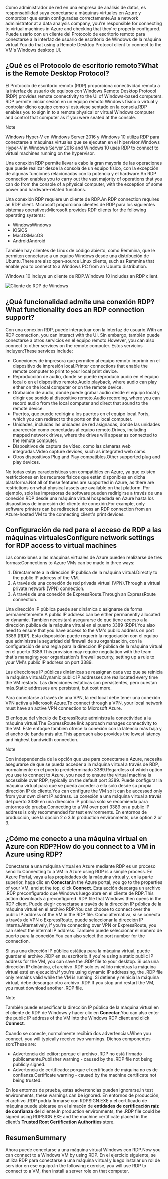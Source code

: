 <span data-ttu-id="3e449-101">Como administrador de red en una empresa de análisis de datos, es responsabilidad suya conectarse a máquinas virtuales en Azure y comprobar que están configuradas correctamente.</span><span class="sxs-lookup"><span data-stu-id="3e449-101">As a network administrator at a data analysis company, you're responsible for connecting to virtual machines in Azure and checking that they're properly configured.</span></span> <span data-ttu-id="3e449-102">Puede usarlo con un cliente del Protocolo de escritorio remoto para conectarse a la interfaz de usuario de escritorio de Windows de la máquina virtual.</span><span class="sxs-lookup"><span data-stu-id="3e449-102">You do that using a Remote Desktop Protocol client to connect to the VM's Windows desktop UI.</span></span>

## <a name="what-is-the-remote-desktop-protocol"></a><span data-ttu-id="3e449-103">¿Qué es el Protocolo de escritorio remoto?</span><span class="sxs-lookup"><span data-stu-id="3e449-103">What is the Remote Desktop Protocol?</span></span>

<span data-ttu-id="3e449-104">El Protocolo de escritorio remoto (RDP) proporciona conectividad remota a la interfaz de usuario de equipos con Windows.</span><span class="sxs-lookup"><span data-stu-id="3e449-104">Remote Desktop Protocol (RDP) provides remote connectivity to the UI of Windows-based computers.</span></span> <span data-ttu-id="3e449-105">RDP permite iniciar sesión en un equipo remoto Windows físico o virtual y controlar dicho equipo como si estuviese sentado en la consola.</span><span class="sxs-lookup"><span data-stu-id="3e449-105">RDP enables you to sign in to a remote physical or virtual Windows computer and control that computer as if you were seated at the console.</span></span>

> [!Note]
> <span data-ttu-id="3e449-106">Windows Hyper-V en Windows Server 2016 y Windows 10 utiliza RDP para conectarse a máquinas virtuales que se ejecutan en el hipervisor.</span><span class="sxs-lookup"><span data-stu-id="3e449-106">Windows Hyper-V in Windows Server 2016 and Windows 10 uses RDP to connect to virtual machines running on the hypervisor.</span></span>

<span data-ttu-id="3e449-107">Una conexión RDP permite llevar a cabo la gran mayoría de las operaciones que puede realizar desde la consola de un equipo físico, con la excepción de algunas funciones relacionadas con la potencia y el hardware.</span><span class="sxs-lookup"><span data-stu-id="3e449-107">An RDP connection enables you to carry out the vast majority of operations that you can do from the console of a physical computer, with the exception of some power and hardware-related functions.</span></span>

<span data-ttu-id="3e449-108">Una conexión RDP requiere un cliente de RDP.</span><span class="sxs-lookup"><span data-stu-id="3e449-108">An RDP connection requires an RDP client.</span></span> <span data-ttu-id="3e449-109">Microsoft proporciona clientes de RDP para los siguientes sistemas operativos:</span><span class="sxs-lookup"><span data-stu-id="3e449-109">Microsoft provides RDP clients for the following operating systems:</span></span>

* <span data-ttu-id="3e449-110">Windows</span><span class="sxs-lookup"><span data-stu-id="3e449-110">Windows</span></span>
* <span data-ttu-id="3e449-111">iOS</span><span class="sxs-lookup"><span data-stu-id="3e449-111">iOS</span></span>
* <span data-ttu-id="3e449-112">MacOS</span><span class="sxs-lookup"><span data-stu-id="3e449-112">MacOS</span></span>
* <span data-ttu-id="3e449-113">Android</span><span class="sxs-lookup"><span data-stu-id="3e449-113">Android</span></span>

<span data-ttu-id="3e449-114">También hay clientes de Linux de código abierto, como Remmina, que le permiten conectarse a un equipo Windows desde una distribución de Ubuntu.</span><span class="sxs-lookup"><span data-stu-id="3e449-114">There are also open-source Linux clients, such as Remmina that enable you to connect to a Windows PC from an Ubuntu distribution.</span></span>

<span data-ttu-id="3e449-115">Windows 10 incluye un cliente de RDP.</span><span class="sxs-lookup"><span data-stu-id="3e449-115">Windows 10 includes an RDP client.</span></span>

![Cliente de RDP de Windows](../images/2-rdp-client.PNG)

## <a name="what-functionality-does-an-rdp-connection-support"></a><span data-ttu-id="3e449-117">¿Qué funcionalidad admite una conexión RDP?</span><span class="sxs-lookup"><span data-stu-id="3e449-117">What functionality does an RDP connection support?</span></span>

<span data-ttu-id="3e449-118">Con una conexión RDP, puede interactuar con la interfaz de usuario.</span><span class="sxs-lookup"><span data-stu-id="3e449-118">With an RDP connection, you can interact with the UI.</span></span> <span data-ttu-id="3e449-119">Sin embargo, también puede conectarse a otros servicios en el equipo remoto.</span><span class="sxs-lookup"><span data-stu-id="3e449-119">However, you can also connect to other services on the remote computer.</span></span> <span data-ttu-id="3e449-120">Estos servicios incluyen:</span><span class="sxs-lookup"><span data-stu-id="3e449-120">These services include:</span></span>

* <span data-ttu-id="3e449-121">Conexiones de impresora que permiten al equipo remoto imprimir en el dispositivo de impresión local.</span><span class="sxs-lookup"><span data-stu-id="3e449-121">Printer connections that enable the remote computer to print to your local print device.</span></span>
* <span data-ttu-id="3e449-122">Reproducción de audio, donde se puede reproducir audio en el equipo local o en el dispositivo remoto.</span><span class="sxs-lookup"><span data-stu-id="3e449-122">Audio playback, where audio can play either on the local computer or on the remote device.</span></span>
* <span data-ttu-id="3e449-123">Grabación de audio, donde puede grabar audio desde el equipo local y dirigir ese sonido al dispositivo remoto.</span><span class="sxs-lookup"><span data-stu-id="3e449-123">Audio recording, where you can record audio from the local computer and direct that sound to the remote device.</span></span>
* <span data-ttu-id="3e449-124">Puertos, que puede redirigir a los puertos en el equipo local.</span><span class="sxs-lookup"><span data-stu-id="3e449-124">Ports, which you can redirect to the ports on the local computer.</span></span>
* <span data-ttu-id="3e449-125">Unidades, incluidas las unidades de red asignadas, donde las unidades aparecerán como conectadas al equipo remoto.</span><span class="sxs-lookup"><span data-stu-id="3e449-125">Drives, including mapped network drives, where the drives will appear as connected to the remote computer.</span></span>
* <span data-ttu-id="3e449-126">Dispositivos de captura de vídeo, como las cámaras web integradas.</span><span class="sxs-lookup"><span data-stu-id="3e449-126">Video capture devices, such as integrated web cams.</span></span>
* <span data-ttu-id="3e449-127">Otros dispositivos Plug and Play compatibles.</span><span class="sxs-lookup"><span data-stu-id="3e449-127">Other supported plug and play devices.</span></span>

<span data-ttu-id="3e449-128">No todas estas características son compatibles en Azure, ya que existen restricciones en los recursos físicos que están disponibles en dicha plataforma.</span><span class="sxs-lookup"><span data-stu-id="3e449-128">Not all of these features are supported in Azure, as there are restrictions on what physical assets are available on that platform.</span></span> <span data-ttu-id="3e449-129">Por ejemplo, solo las impresoras de software pueden redirigirse a través de una conexión RDP desde una máquina virtual hospedada en Azure hasta los dispositivos de impresión del cliente de conexión.</span><span class="sxs-lookup"><span data-stu-id="3e449-129">For example, only software printers can be redirected across an RDP connection from an Azure-hosted VM to the connecting client's print devices.</span></span>

## <a name="configure-network-settings-for-rdp-access-to-virtual-machines"></a><span data-ttu-id="3e449-130">Configuración de red para el acceso de RDP a las máquinas virtuales</span><span class="sxs-lookup"><span data-stu-id="3e449-130">Configure network settings for RDP access to virtual machines</span></span>

<span data-ttu-id="3e449-131">Las conexiones a las máquinas virtuales de Azure pueden realizarse de tres formas:</span><span class="sxs-lookup"><span data-stu-id="3e449-131">Connections to Azure VMs can be made in three ways:</span></span>

1. <span data-ttu-id="3e449-132">Directamente a la dirección IP pública de la máquina virtual.</span><span class="sxs-lookup"><span data-stu-id="3e449-132">Directly to the public IP address of the VM.</span></span>
2. <span data-ttu-id="3e449-133">A través de una conexión de red privada virtual (VPN).</span><span class="sxs-lookup"><span data-stu-id="3e449-133">Through a virtual private network (VPN) connection.</span></span>
3. <span data-ttu-id="3e449-134">A través de una conexión de ExpressRoute.</span><span class="sxs-lookup"><span data-stu-id="3e449-134">Through an ExpressRoute connection.</span></span>

<span data-ttu-id="3e449-135">Una dirección IP pública puede ser dinámica o asignarse de forma permanentemente.</span><span class="sxs-lookup"><span data-stu-id="3e449-135">A public IP address can be either permanently allocated or dynamic.</span></span> <span data-ttu-id="3e449-136">También necesitará asegurarse de que tiene acceso a la dirección pública de la máquina virtual en el puerto 3389 (RDP).</span><span class="sxs-lookup"><span data-stu-id="3e449-136">You also need to ensure that you have access to the VM's public address on port 3389 (RDP).</span></span> <span data-ttu-id="3e449-137">Esta disposición puede requerir la negociación con el equipo que administra la seguridad del firewall de su organización, con la configuración de una regla para la dirección IP pública de la máquina virtual en el puerto 3389.</span><span class="sxs-lookup"><span data-stu-id="3e449-137">This provision may require negotiation with the team that's managing your organization's firewall security, setting up a rule to your VM's public IP address on port 3389.</span></span>

<span data-ttu-id="3e449-138">Las direcciones IP públicas dinámicas se reasignan cada vez que se reinicia la máquina virtual.</span><span class="sxs-lookup"><span data-stu-id="3e449-138">Dynamic public IP addresses are reallocated every time the VM restarts.</span></span> <span data-ttu-id="3e449-139">Las direcciones estáticas son persistentes, pero cuestan más.</span><span class="sxs-lookup"><span data-stu-id="3e449-139">Static addresses are persistent, but cost more.</span></span>

<span data-ttu-id="3e449-140">Para conectarse a través de una VPN, la red local debe tener una conexión VPN activa a Microsoft Azure.</span><span class="sxs-lookup"><span data-stu-id="3e449-140">To connect through a VPN, your local network must have an active VPN connection to Microsoft Azure.</span></span>

<span data-ttu-id="3e449-141">El enfoque del vínculo de ExpressRoute administra la conectividad a la máquina virtual.</span><span class="sxs-lookup"><span data-stu-id="3e449-141">The ExpressRoute link approach manages connectivity to the VM.</span></span> <span data-ttu-id="3e449-142">Este enfoque también ofrece la conexión con la latencia más baja y el ancho de banda más alto.</span><span class="sxs-lookup"><span data-stu-id="3e449-142">This approach also provides the lowest latency and highest bandwidth connection.</span></span>

> [!Note]
> <span data-ttu-id="3e449-143">Con independencia de la opción que use para conectarse a Azure, necesita asegurarse de que se pueda acceder a la máquina virtual a través de RDP, normalmente en el puerto predeterminado 3389.</span><span class="sxs-lookup"><span data-stu-id="3e449-143">Regardless of which option you use to connect to Azure, you need to ensure the virtual machine is accessible over RDP, typically on the default port 3389.</span></span> <span data-ttu-id="3e449-144">Puede configurar la máquina virtual para que se pueda acceder a ella solo desde su propia dirección IP de cliente.</span><span class="sxs-lookup"><span data-stu-id="3e449-144">You can configure the VM so it can be accessed only from your own client IP address.</span></span> <span data-ttu-id="3e449-145">La conexión a una máquina virtual a través del puerto 3389 en una dirección IP pública solo se recomienda para entornos de prueba.</span><span class="sxs-lookup"><span data-stu-id="3e449-145">Connecting to a VM over port 3389 on a public IP address is only recommended for test environments.</span></span> <span data-ttu-id="3e449-146">En entornos de producción, use la opción 2 o 3.</span><span class="sxs-lookup"><span data-stu-id="3e449-146">In production environments, use option 2 or 3.</span></span>

## <a name="how-do-you-connect-to-a-vm-in-azure-using-rdp"></a><span data-ttu-id="3e449-147">¿Cómo me conecto a una máquina virtual en Azure con RDP?</span><span class="sxs-lookup"><span data-stu-id="3e449-147">How do you connect to a VM in Azure using RDP?</span></span>

<span data-ttu-id="3e449-148">Conectarse a una máquina virtual en Azure mediante RDP es un proceso sencillo.</span><span class="sxs-lookup"><span data-stu-id="3e449-148">Connecting to a VM in Azure using RDP is a simple process.</span></span> <span data-ttu-id="3e449-149">En Azure Portal, vaya a las propiedades de la máquina virtual y, en la parte superior, haga clic en **Conectar**.</span><span class="sxs-lookup"><span data-stu-id="3e449-149">In the Azure portal, you go to the properties of your VM, and at the top, click **Connect**.</span></span> <span data-ttu-id="3e449-150">Esta acción descarga un archivo .RDP preconfigurado que Windows luego abre en el cliente de RDP.</span><span class="sxs-lookup"><span data-stu-id="3e449-150">This action downloads a preconfigured .RDP file that Windows then opens in the RDP client.</span></span> <span data-ttu-id="3e449-151">Puede elegir conectarse a través de la dirección IP pública de la máquina virtual en el archivo RDP.</span><span class="sxs-lookup"><span data-stu-id="3e449-151">You can choose to connect over the public IP address of the VM in the RDP file.</span></span> <span data-ttu-id="3e449-152">Como alternativa, si se conecta a través de VPN o ExpressRoute, puede seleccionar la dirección IP interna.</span><span class="sxs-lookup"><span data-stu-id="3e449-152">Alternatively, if you're connecting over VPN or ExpressRoute, you can select the internal IP address.</span></span> <span data-ttu-id="3e449-153">También puede seleccionar el número de puerto para la conexión.</span><span class="sxs-lookup"><span data-stu-id="3e449-153">You can also select the port number for the connection.</span></span>

<span data-ttu-id="3e449-154">Si usa una dirección IP pública estática para la máquina virtual, puede guardar el archivo .RDP en su escritorio.</span><span class="sxs-lookup"><span data-stu-id="3e449-154">If you're using a static public IP address for the VM, you can save the .RDP file to your desktop.</span></span> <span data-ttu-id="3e449-155">Si usa una dirección IP dinámica, el archivo .RDP solo es válido mientras la máquina virtual esté en ejecución.</span><span class="sxs-lookup"><span data-stu-id="3e449-155">If you're using dynamic IP addressing, the .RDP file only remains valid while the VM is running.</span></span> <span data-ttu-id="3e449-156">Si detiene y reinicia la máquina virtual, debe descargar otro archivo .RDP.</span><span class="sxs-lookup"><span data-stu-id="3e449-156">If you stop and restart the VM, you must download another .RDP file.</span></span>

> [!Note]
> <span data-ttu-id="3e449-157">También puede especificar la dirección IP pública de la máquina virtual en el cliente de RDP de Windows y hacer clic en **Conectar**.</span><span class="sxs-lookup"><span data-stu-id="3e449-157">You can also enter the public IP address of the VM into the Windows RDP client and click **Connect**.</span></span>

<span data-ttu-id="3e449-158">Cuando se conecte, normalmente recibirá dos advertencias.</span><span class="sxs-lookup"><span data-stu-id="3e449-158">When you connect, you will typically receive two warnings.</span></span> <span data-ttu-id="3e449-159">Dichos componentes son:</span><span class="sxs-lookup"><span data-stu-id="3e449-159">These are:</span></span>

* <span data-ttu-id="3e449-160">Advertencia del editor: porque el archivo .RDP no está firmado públicamente.</span><span class="sxs-lookup"><span data-stu-id="3e449-160">Publisher warning - caused by the .RDP file not being publicly signed.</span></span>
* <span data-ttu-id="3e449-161">Advertencia de certificado: porque el certificado de máquina no es de confianza.</span><span class="sxs-lookup"><span data-stu-id="3e449-161">Certificate warning - caused by the machine certificate not being trusted.</span></span>

<span data-ttu-id="3e449-162">En los entornos de prueba, estas advertencias pueden ignorarse.</span><span class="sxs-lookup"><span data-stu-id="3e449-162">In test environments, these warnings can be ignored.</span></span> <span data-ttu-id="3e449-163">En entornos de producción, el archivo .RDP podría firmarse con RDPSIGN.EXE y el certificado de máquina puede ubicarse en el almacén de **entidades de certificación raíz de confianza** del cliente.</span><span class="sxs-lookup"><span data-stu-id="3e449-163">In production environments, the .RDP file could be signed using RDPSIGN.EXE and the machine certificate placed in the client's **Trusted Root Certification Authorities** store.</span></span>

## <a name="summary"></a><span data-ttu-id="3e449-164">Resumen</span><span class="sxs-lookup"><span data-stu-id="3e449-164">Summary</span></span>

<span data-ttu-id="3e449-165">Ahora puede conectarse a una máquina virtual Windows con RDP.</span><span class="sxs-lookup"><span data-stu-id="3e449-165">Now you can connect to a Windows VM by using RDP.</span></span> <span data-ttu-id="3e449-166">En el ejercicio siguiente, se utiliza RDP para conectarse a una máquina virtual y luego instalar un rol de servidor en ese equipo.</span><span class="sxs-lookup"><span data-stu-id="3e449-166">In the following exercise, you will use RDP to connect to a VM, then install a server role on that computer.</span></span>
